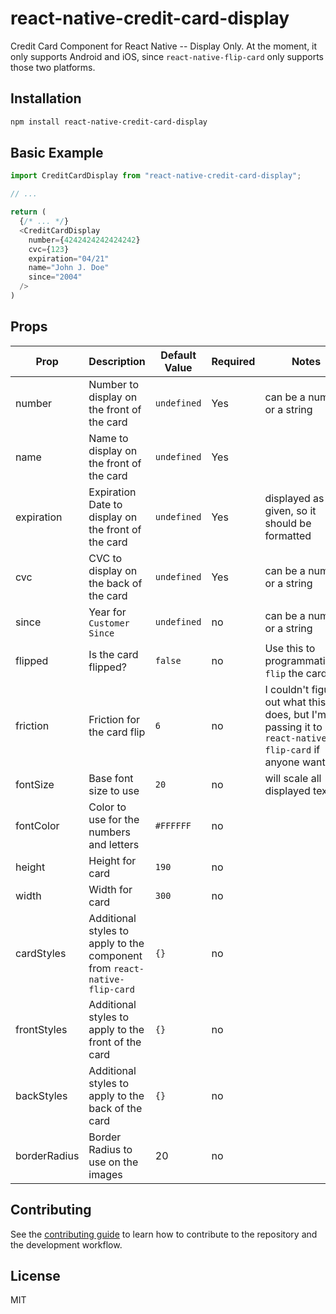 # react-native-credit-card-display

Credit Card Component for React Native -- Display Only. At the moment, it only supports Android and iOS, since `react-native-flip-card` only supports those two platforms.

## Installation

```sh
npm install react-native-credit-card-display
```

## Basic Example

```js
import CreditCardDisplay from "react-native-credit-card-display";

// ...

return (
  {/* ... */}
  <CreditCardDisplay
    number={4242424242424242}
    cvc={123}
    expiration="04/21"
    name="John J. Doe"
    since="2004"
  />
)
```

## Props

| Prop         | Description                                                               | Default Value | Required | Notes                                                                                                        |
| ------------ | ------------------------------------------------------------------------- | ------------- | -------- | ------------------------------------------------------------------------------------------------------------ |
| number       | Number to display on the front of the card                                | `undefined`   | Yes      | can be a number or a string                                                                                  |
| name         | Name to display on the front of the card                                  | `undefined`   | Yes      |                                                                                                              |
| expiration   | Expiration Date to display on the front of the card                       | `undefined`   | Yes      | displayed as given, so it should be formatted                                                                |
| cvc          | CVC to display on the back of the card                                    | `undefined`   | Yes      | can be a number or a string                                                                                  |
| since        | Year for `Customer Since`                                                 | `undefined`   | no       | can be a number or a string                                                                                  |
| flipped      | Is the card flipped?                                                      | `false`       | no       | Use this to programmatically `flip` the card.                                                                |
| friction     | Friction for the card flip                                                | `6`           | no       | I couldn't figure out what this does, but I'm just passing it to `react-native-flip-card` if anyone wants it |
| fontSize     | Base font size to use                                                     | `20`          | no       | will scale all displayed text                                                                                |
| fontColor    | Color to use for the numbers and letters                                  | `#FFFFFF`     | no       |                                                                                                              |
| height       | Height for card                                                           | `190`         | no       |                                                                                                              |
| width        | Width for card                                                            | `300`         | no       |                                                                                                              |
| cardStyles   | Additional styles to apply to the component from `react-native-flip-card` | `{}`          | no       |                                                                                                              |
| frontStyles  | Additional styles to apply to the front of the card                       | `{}`          | no       |                                                                                                              |
| backStyles   | Additional styles to apply to the back of the card                        | `{}`          | no       |                                                                                                              |
| borderRadius | Border Radius to use on the images                                        | 20            | no       |                                                                                                              |

## Contributing

See the [contributing guide](CONTRIBUTING.md) to learn how to contribute to the repository and the development workflow.

## License

MIT

